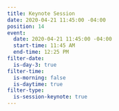 ```yaml
---
title: Keynote Session
date: 2020-04-21 11:45:00 -04:00
position: 14
event:
  date: 2020-04-21 11:45:00 -04:00
  start-time: 11:45 AM
  end-time: 12:25 PM
filter-date:
  is-day-3: true
filter-time:
  is-morning: false
  is-daytime: true
filter-type:
  is-session-keynote: true
---
```


